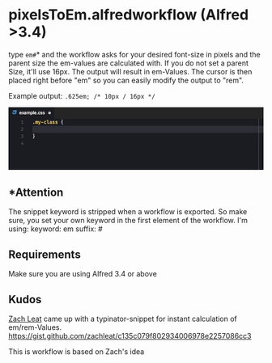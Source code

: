 # pixelsToEm.alfredworkflow (Alfred >3.4)
type `em#`* and the workflow asks for your desired font-size in pixels and the parent size the em-values are calculated with. If you do not set a parent Size, it'll use 16px.
The output will result in em-Values. The cursor is then placed right before "em" so you can easily modify the output to "rem".

Example output: `.625em; /* 10px / 16px */`

![Screenshot](/.screenshots/pixelsToEm.alfredworkflow.gif)

## *Attention
The snippet keyword is stripped when a workflow is exported. So make sure, you set your own keyword in the first element of the workflow. I'm using:
keyword: em
suffix: #

## Requirements
Make sure you are using Alfred 3.4 or above

## Kudos
[Zach Leat](https://github.com/zachleat/) came up with a typinator-snippet for instant calculation of em/rem-Values.
https://gist.github.com/zachleat/c135c079f802934006978e2257086cc3

This is workflow is based on Zach's idea
